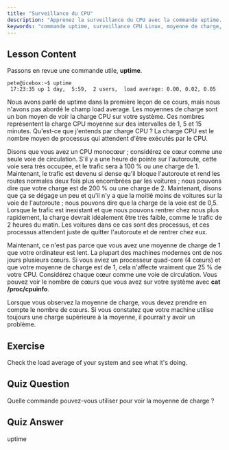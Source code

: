 ```yaml
---
title: "Surveillance du CPU"
description: "Apprenez la surveillance du CPU avec la commande uptime. Comprenez la moyenne de charge, l'utilisation du CPU et comment interpréter les performances du système pour les débutants Linux."
keywords: "commande uptime, surveillance CPU Linux, moyenne de charge, performances système, tutoriel Linux, guide du débutant"
---
```


## Lesson Content

Passons en revue une commande utile, **uptime**.

```
pete@icebox:~$ uptime
 17:23:35 up 1 day,  5:59,  2 users,  load average: 0.00, 0.02, 0.05
```

Nous avons parlé de uptime dans la première leçon de ce cours, mais nous n'avons pas abordé le champ load average. Les moyennes de charge sont un bon moyen de voir la charge CPU sur votre système. Ces nombres représentent la charge CPU moyenne sur des intervalles de 1, 5 et 15 minutes. Qu'est-ce que j'entends par charge CPU ? La charge CPU est le nombre moyen de processus qui attendent d'être exécutés par le CPU.

Disons que vous avez un CPU monocœur ; considérez ce cœur comme une seule voie de circulation. S'il y a une heure de pointe sur l'autoroute, cette voie sera très occupée, et le trafic sera à 100 % ou une charge de 1. Maintenant, le trafic est devenu si dense qu'il bloque l'autoroute et rend les routes normales deux fois plus encombrées par les voitures ; nous pouvons dire que votre charge est de 200 % ou une charge de 2. Maintenant, disons que ça se dégage un peu et qu'il n'y a que la moitié moins de voitures sur la voie de l'autoroute ; nous pouvons dire que la charge de la voie est de 0,5. Lorsque le trafic est inexistant et que nous pouvons rentrer chez nous plus rapidement, la charge devrait idéalement être très faible, comme le trafic de 2 heures du matin. Les voitures dans ce cas sont des processus, et ces processus attendent juste de quitter l'autoroute et de rentrer chez eux.

Maintenant, ce n'est pas parce que vous avez une moyenne de charge de 1 que votre ordinateur est lent. La plupart des machines modernes ont de nos jours plusieurs cœurs. Si vous aviez un processeur quad-core (4 cœurs) et que votre moyenne de charge est de 1, cela n'affecte vraiment que 25 % de votre CPU. Considérez chaque cœur comme une voie de circulation. Vous pouvez voir le nombre de cœurs que vous avez sur votre système avec **cat /proc/cpuinfo**.

Lorsque vous observez la moyenne de charge, vous devez prendre en compte le nombre de cœurs. Si vous constatez que votre machine utilise toujours une charge supérieure à la moyenne, il pourrait y avoir un problème.

## Exercise

Check the load average of your system and see what it's doing.

## Quiz Question

Quelle commande pouvez-vous utiliser pour voir la moyenne de charge ?

## Quiz Answer

uptime
